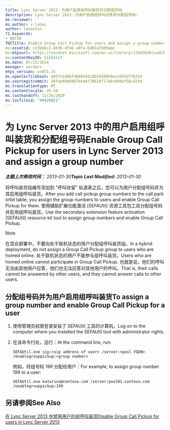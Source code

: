 ```yaml
---
title: Lync Server 2013：为用户启用组呼叫装货并分配组号码
description: Lync Server 2013：为用户启用组呼叫分拣并分配组号码。
ms.reviewer: ''
ms.author: v-lanac
author: lanachin
f1.keywords:
- NOCSH
TOCTitle: Enable Group Call Pickup for users and assign a group number
ms:assetid: c33bb6c2-d43b-4fb6-a0fa-6d82a7b09abe
ms:mtpsurl: https://technet.microsoft.com/en-us/library/JJ945650(v=OCS.15)
ms:contentKeyID: 51541517
ms.date: 07/23/2014
manager: serdars
mtps_version: v=OCS.15
ms.openlocfilehash: a03fcb20bfd88842dc8b29100b9ece595bf76254
ms.sourcegitcommit: 36fee89bb887bea4f18b19f17a8c69daf5bc423d
ms.translationtype: MT
ms.contentlocale: zh-CN
ms.lasthandoff: 11/26/2020
ms.locfileid: "49428921"
---
```

# <a name="enable-group-call-pickup-for-users-in-lync-server-2013-and-assign-a-group-number"></a><span data-ttu-id="dc81a-103">为 Lync Server 2013 中的用户启用组呼叫装货和分配组号码</span><span class="sxs-lookup"><span data-stu-id="dc81a-103">Enable Group Call Pickup for users in Lync Server 2013 and assign a group number</span></span>

<div data-xmlns="http://www.w3.org/1999/xhtml">

<div class="topic" data-xmlns="http://www.w3.org/1999/xhtml" data-msxsl="urn:schemas-microsoft-com:xslt" data-cs="https://msdn.microsoft.com/">

<div data-asp="https://msdn2.microsoft.com/asp">



</div>

<div id="mainSection">

<div id="mainBody"><span data-ttu-id="dc81a-104">

<span> </span></span><span class="sxs-lookup"><span data-stu-id="dc81a-104">

<span> </span></span></span>

<span data-ttu-id="dc81a-105">_**主题上次修改时间：** 2013-01-30_</span><span class="sxs-lookup"><span data-stu-id="dc81a-105">_**Topic Last Modified:** 2013-01-30_</span></span>

<span data-ttu-id="dc81a-106">将呼叫装货组编号添加到 "呼叫驻留" 轨道表之后，您可以为用户分配组号码并为其启用组呼叫装货。</span><span class="sxs-lookup"><span data-stu-id="dc81a-106">After you add call pickup group numbers to the call park orbit table, you assign the group numbers to users and enable Group Call Pickup for them.</span></span> <span data-ttu-id="dc81a-107">使用辅助扩展功能激活 (SEFAUtil) 资源工具包工具分配组号码并启用组呼叫装货。</span><span class="sxs-lookup"><span data-stu-id="dc81a-107">Use the secondary extension feature activation (SEFAUtil) resource kit tool to assign group numbers and enable Group Call Pickup.</span></span>

<div>


> [!NOTE]  
> <span data-ttu-id="dc81a-108">在混合部署中，不要向处于联机状态的用户分配组呼叫装货组。</span><span class="sxs-lookup"><span data-stu-id="dc81a-108">In a hybrid deployment, do not assign a Group Call Pickup group to users who are homed online.</span></span> <span data-ttu-id="dc81a-109">处于联机状态的用户不能参与组呼叫装货。</span><span class="sxs-lookup"><span data-stu-id="dc81a-109">Users who are homed online cannot participate in Group Call Pickup.</span></span> <span data-ttu-id="dc81a-110">也就是说，他们的呼叫无法由其他用户应答，他们也无法应答对其他用户的呼叫。</span><span class="sxs-lookup"><span data-stu-id="dc81a-110">That is, their calls cannot be answered by other users, and they cannot answer calls to other users.</span></span>



</div>

<div>

## <a name="to-assign-a-group-number-and-enable-group-call-pickup-for-a-user"></a><span data-ttu-id="dc81a-111">分配组号码并为用户启用组呼叫装货</span><span class="sxs-lookup"><span data-stu-id="dc81a-111">To assign a group number and enable Group Call Pickup for a user</span></span>

1.  <span data-ttu-id="dc81a-112">使用管理员权限登录安装了 SEFAUtil 工具的计算机。</span><span class="sxs-lookup"><span data-stu-id="dc81a-112">Log on to the computer where you installed the SEFAUtil tool with administrator rights.</span></span>

2.  <span data-ttu-id="dc81a-113">在该命令行处，运行：</span><span class="sxs-lookup"><span data-stu-id="dc81a-113">At the command line, run:</span></span>
    
        SEFAUtil.exe sip:<sip address of user> /server:<pool FQDN> /enablegrouppickup:<group number>
    
    <span data-ttu-id="dc81a-114">例如，将组号码 199 分配给用户：</span><span class="sxs-lookup"><span data-stu-id="dc81a-114">For example, to assign group number 199 to a user:</span></span>
    
        SEFAUtil.exe katarina@contoso.com /server:pool01.contoso.com /enablegrouppickup:199 

</div>

<div>

## <a name="see-also"></a><span data-ttu-id="dc81a-115">另请参阅</span><span class="sxs-lookup"><span data-stu-id="dc81a-115">See Also</span></span>


[<span data-ttu-id="dc81a-116">在 Lync Server 2013 中禁用用户的组呼叫装货</span><span class="sxs-lookup"><span data-stu-id="dc81a-116">Disable Group Call Pickup for users in Lync Server 2013</span></span>](lync-server-2013-disable-group-call-pickup-for-users.md)  
  

<span data-ttu-id="dc81a-117"></div>

</div>

<span> </span>

</div>

</div>

</span><span class="sxs-lookup"><span data-stu-id="dc81a-117"></div>

</div>

<span> </span>

</div>

</div>

</span></span></div>

